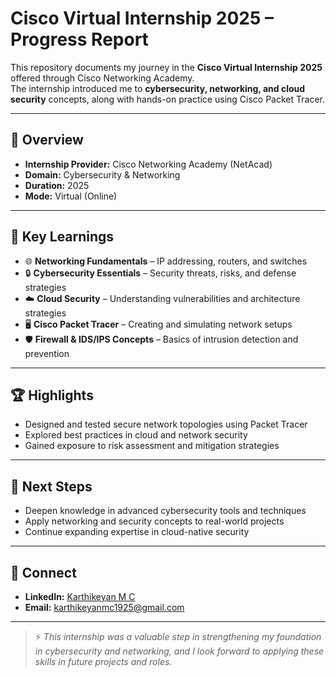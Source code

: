 # Cisco Virtual Internship 2025 – Progress Report

This repository documents my journey in the **Cisco Virtual Internship 2025** offered through Cisco Networking Academy.  
The internship introduced me to **cybersecurity, networking, and cloud security** concepts, along with hands-on practice using Cisco Packet Tracer.

---

## 📌 Overview

- **Internship Provider:** Cisco Networking Academy (NetAcad)  
- **Domain:** Cybersecurity & Networking  
- **Duration:** 2025  
- **Mode:** Virtual (Online)  

---

## 🎯 Key Learnings

- 🌐 **Networking Fundamentals** – IP addressing, routers, and switches  
- 🔒 **Cybersecurity Essentials** – Security threats, risks, and defense strategies  
- ☁️ **Cloud Security** – Understanding vulnerabilities and architecture strategies  
- 🖥️ **Cisco Packet Tracer** – Creating and simulating network setups  
- 🛡️ **Firewall & IDS/IPS Concepts** – Basics of intrusion detection and prevention  

---

## 🏆 Highlights

- Designed and tested secure network topologies using Packet Tracer  
- Explored best practices in cloud and network security  
- Gained exposure to risk assessment and mitigation strategies  

---

## 🚀 Next Steps

- Deepen knowledge in advanced cybersecurity tools and techniques  
- Apply networking and security concepts to real-world projects  
- Continue expanding expertise in cloud-native security  

---

## 🤝 Connect

- **LinkedIn:** [Karthikeyan M C](https://linkedin.com/in/karthikeyanmc)  
- **Email:** <karthikeyanmc1925@gmail.com>  

---

> ⚡ *This internship was a valuable step in strengthening my foundation in cybersecurity and networking, and I look forward to applying these skills in future projects and roles.*
